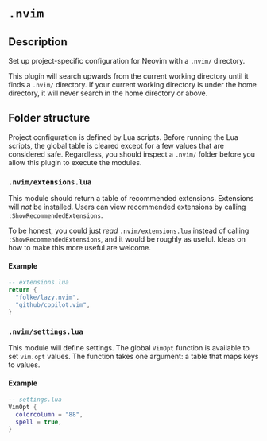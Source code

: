 # `.nvim`

## Description

Set up project-specific configuration for Neovim with a `.nvim/` directory.

This plugin will search upwards from the current working directory until it finds a
`.nvim/` directory. If your current working directory is under the home directory,
it will never search in the home directory or above.

## Folder structure

Project configuration is defined by Lua scripts. Before running the Lua scripts, the
global table is cleared except for a few values that are considered safe. Regardless,
you should inspect a `.nvim/` folder before you allow this plugin to execute the
modules.

### `.nvim/extensions.lua`

This module should return a table of recommended extensions. Extensions will *not* be
installed. Users can view recommended extensions by calling
`:ShowRecommendedExtensions`.

To be honest, you could just *read* `.nvim/extensions.lua` instead of calling
`:ShowRecommendedExtensions`, and it would be roughly as useful. Ideas on how to make
this more useful are welcome.

#### Example

```lua
-- extensions.lua
return {
  "folke/lazy.nvim",
  "github/copilot.vim",
}
```

### `.nvim/settings.lua`

This module will define settings. The global `VimOpt` function is available to set
`vim.opt` values. The function takes one argument: a table that maps keys to values.

#### Example

```lua
-- settings.lua
VimOpt {
  colorcolumn = "88",
  spell = true,
}
```
